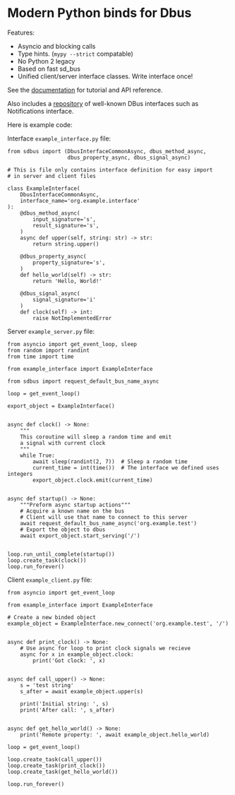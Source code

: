 # Modern Python binds for Dbus

Features:

* Asyncio and blocking calls
* Type hints. (`mypy --strict` compatable)
* No Python 2 legacy
* Based on fast sd_bus
* Unified client/server interface classes. Write interface once!

See the
[documentation](https://python-sdbus.readthedocs.io/en/latest/index.html)
for tutorial and API reference.

Also includes a
[repository](https://python-sdbus.readthedocs.io/en/latest/proxies.html)
of well-known DBus interfaces such as Notifications interface.

Here is example code:

Interface `example_interface.py` file:

```
from sdbus import (DbusInterfaceCommonAsync, dbus_method_async,
                   dbus_property_async, dbus_signal_async)

# This is file only contains interface definition for easy import
# in server and client files

class ExampleInterface(
    DbusInterfaceCommonAsync,
    interface_name='org.example.interface'
):
    @dbus_method_async(
        input_signature='s',
        result_signature='s',
    )
    async def upper(self, string: str) -> str:
        return string.upper()

    @dbus_property_async(
        property_signature='s',
    )
    def hello_world(self) -> str:
        return 'Hello, World!'

    @dbus_signal_async(
        signal_signature='i'
    )
    def clock(self) -> int:
        raise NotImplementedError
```

Server `example_server.py` file:

```
from asyncio import get_event_loop, sleep
from random import randint
from time import time

from example_interface import ExampleInterface

from sdbus import request_default_bus_name_async

loop = get_event_loop()

export_object = ExampleInterface()


async def clock() -> None:
    """
    This coroutine will sleep a random time and emit
    a signal with current clock
    """
    while True:
        await sleep(randint(2, 7))  # Sleep a random time
        current_time = int(time())  # The interface we defined uses integers
        export_object.clock.emit(current_time)


async def startup() -> None:
    """Preform async startup actions"""
    # Acquire a known name on the bus
    # Client will use that name to connect to this server
    await request_default_bus_name_async('org.example.test')
    # Export the object to dbus
    await export_object.start_serving('/')


loop.run_until_complete(startup())
loop.create_task(clock())
loop.run_forever()
```

Client `example_client.py` file:

```
from asyncio import get_event_loop

from example_interface import ExampleInterface

# Create a new binded object
example_object = ExampleInterface.new_connect('org.example.test', '/')


async def print_clock() -> None:
    # Use async for loop to print clock signals we recieve
    async for x in example_object.clock:
        print('Got clock: ', x)


async def call_upper() -> None:
    s = 'test string'
    s_after = await example_object.upper(s)

    print('Initial string: ', s)
    print('After call: ', s_after)


async def get_hello_world() -> None:
    print('Remote property: ', await example_object.hello_world)

loop = get_event_loop()

loop.create_task(call_upper())
loop.create_task(print_clock())
loop.create_task(get_hello_world())

loop.run_forever()
```